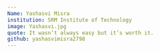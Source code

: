 ```yaml
---
Name: Yashasvi Misra
institution: SRM Institute of Technology
image: Yashasvi.jpg 
quote: It wasn’t always easy but it’s worth it.
github: yashasvimisra2798
---
```

